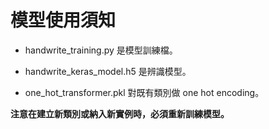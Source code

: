 # 模型使用須知

* handwrite_training.py 是模型訓練檔。

* handwrite_keras_model.h5 是辨識模型。

* one_hot_transformer.pkl 對既有類別做 one hot encoding。

**注意在建立新類別或納入新實例時，必須重新訓練模型。**